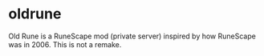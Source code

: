 oldrune
=======

Old Rune is a RuneScape mod (private server) inspired by how RuneScape was in 2006. This is not a remake.